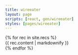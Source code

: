 ```yaml
---
title: wireeater
layout: page
scripts: [react, gen/wireeater]
styles: [pages/wireeater]
---
```


<div id="wireeater-container">
  <div id="wireeater-data">
    {% for rec in site.recs %}
      <div
        data-title="{{ rec.title }}"
        data-categories="{{ rec.categories | join: " " }}"
        data-tags="{{ rec.tags | join: " " }}"
      >
        {{ rec.content | markdownify }}
      </div>
    {% endfor %}
  </div>
</div>

